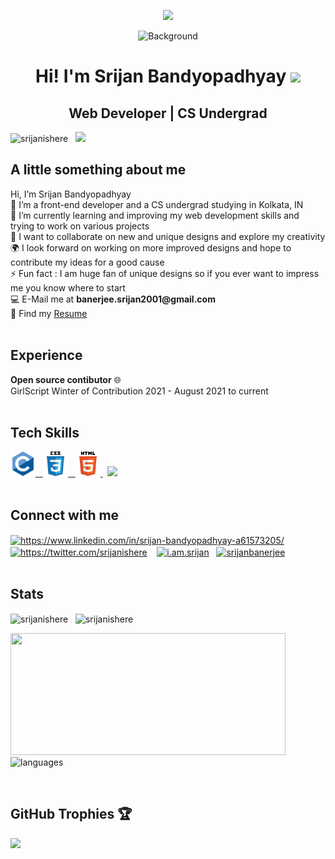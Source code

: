 <p align="center">
  <a href="https://git.io/typing-svg"><img src="https://readme-typing-svg.herokuapp.com?font=Montserrat&color=F67E26&size=30&lines=Welcome+to+my+GitHub"></a>
</p>

<p align="center">
     <img src="https://media4.giphy.com/media/WTjXuYA2y4o3UZly3W/giphy.gif?cid=ecf05e47zzzhse8btcz04b72yj6h89mircf0tqdlle77ikp3&rid=giphy.gif&ct=g" height="400px" width="500px" alt="Background">
</p>     
<h1 align="center">Hi! I'm Srijan Bandyopadhyay <img src="https://raw.githubusercontent.com/aemmadi/aemmadi/master/wave.gif" width="40px"></h1>
<h2 align="center">Web Developer | CS Undergrad </h2>
<p align="left"> <img src="https://komarev.com/ghpvc/?username=srijanishere&label=Profile%20views&color=0e75b6&style=flat" alt="srijanishere" /> &nbsp; <img src="https://badges.pufler.dev/repos/srijanishere" </p>
<h2>A little something about me</h2>
Hi, I’m Srijan Bandyopadhyay<br>
👀 I’m a front-end developer and a CS undergrad studying in Kolkata, IN<br>
🌱 I’m currently learning and improving my web development skills and trying to work on various projects<br>
💞️ I want to collaborate on new and unique designs and explore my creativity<br>
🌍 I look forward on working on more improved designs and hope to contribute my ideas for a good cause<br>
⚡ Fun fact : I am huge fan of unique designs so if you ever want to impress me you know where to start<br>
💻 E-Mail me at <strong>banerjee.srijan2001@gmail.com</strong><br>
📄 Find my <a href="https://docs.google.com/document/d/1p3GlLV4rVwWhm4Y5bsOltL7xRkrGH_lZ/edit?usp=sharing&ouid=111662282745143814470&rtpof=true&sd=true" alt="resume" target="_blank">Resume</a>
<br><br>
<h2>Experience</h2>
<strong>Open source contibutor</strong> 🌐<br>
GirlScript Winter of Contribution 2021 - August 2021 to current
<br><br>
<h2>Tech Skills</h2>
<p align="left"> <a href="https://www.cprogramming.com/" target="_blank"><img src="https://raw.githubusercontent.com/devicons/devicon/master/icons/c/c-original.svg" alt="c" width="40" height="40"/> </a> <a href="https://www.w3schools.com/cpp/" target="_blank">&nbsp;
<img src="https://raw.githubusercontent.com/devicons/devicon/master/icons/css3/css3-original-wordmark.svg" alt="css3" width="40" height="40"/> </a> <a href="https://dart.dev" target="_blank">&nbsp;
<img src="https://raw.githubusercontent.com/devicons/devicon/master/icons/html5/html5-original-wordmark.svg" alt="html5" width="40" height="40"/> <a href="https://developer.mozilla.org/en-US/docs/Web/JavaScript" target="_blank"></a>&nbsp;
<img src="https://cdn4.iconfinder.com/data/icons/logos-and-brands/512/181_Java_logo_logos-128.png" width="50px" height"60px">
<br><br>
<h2>Connect with me</h2>
<a href="https://www.linkedin.com/in/srijan-bandyopadhyay-a61573205/" target="blank"><img align="center" src="https://cdn2.iconfinder.com/data/icons/social-media-2199/64/social_media_isometric_14-linkedin-256.png" alt="https://www.linkedin.com/in/srijan-bandyopadhyay-a61573205/" height="40" width="40" /></a>&nbsp;&nbsp;&nbsp;
<a href="https://twitter.com/srijanishere" target="blank"><img align="center" src="https://cdn2.iconfinder.com/data/icons/social-media-2199/64/social_media_isometric_6-twitter-256.png" alt="https://twitter.com/srijanishere" height="40" width="40" /></a>&nbsp;&nbsp;&nbsp;
<a href="https://instagram.com/i.am.srijan" target="blank"><img align="center" src="https://cdn2.iconfinder.com/data/icons/social-media-2199/64/social_media_isometric_3-instagram-256.png" alt="i.am.srijan" height="40" width="40" /></a>&nbsp;&nbsp;
<a href="https://dev.to/srijanbanerjee" target="blank"><img align="center" src="https://cdn3.iconfinder.com/data/icons/logos-and-brands-adobe/512/84_Dev-256.png" alt="srijanbanerjee" height="50" width="50" /></a>
<br><br>
<h2>Stats</h2>
<p>
<img align="center" src="https://github-readme-stats.vercel.app/api?username=srijanishere&show_icons=true&locale=en" alt="srijanishere" width="440px" height="195px" />&nbsp;&nbsp;
<img align="center" src="https://github-readme-streak-stats.herokuapp.com/?user=srijanishere&" alt="srijanishere" width="440px" height="195px"/>
</p>
<p>
<img src ="https://activity-graph.herokuapp.com/graph?username=srijanishere&bg_color=ffffff&color=0400ff&line=0400ff&point=03d3d&area=true&hide_border=true" width="440px" height="195px">&nbsp;&nbsp;
<img src="https://github-readme-stats.vercel.app/api/top-langs/?username=srijanishere&layout=compact&theme=buefy" alt="languages" width="440px" height="195px">
</p>
<br>
<h2>GitHub Trophies 🏆</h2>
<p>
    <img src="https://github-profile-trophy.vercel.app/?username=srijanishere&margin-w=15&margin-h=10theme=dark">
</p>
